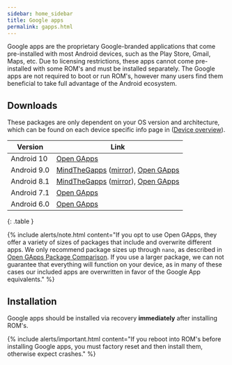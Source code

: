 ```yaml
---
sidebar: home_sidebar
title: Google apps
permalink: gapps.html
---
```

Google apps are the proprietary Google-branded applications that come pre-installed with most Android devices, such as the Play Store, Gmail, Maps, etc.
Due to licensing restrictions, these apps cannot come pre-installed with some ROM's and must be installed separately. The Google apps are not required to
boot or run ROM's, however many users find them beneficial to take full advantage of the Android ecosystem.

## Downloads

These packages are only dependent on your OS version and architecture, which can be found on each device specific info page in ([Device overview](devices.html)).

|Version                   |Link                                                   |
|--------------------------|-------------------------------------------------------|
|Android 10|[Open GApps](http://opengapps.org/?api=10&variant=nano)|
|Android 9.0|[MindTheGapps](http://downloads.codefi.re/jdcteam/javelinanddart/gapps) ([mirror](https://androidfilehost.com/?w=files&flid=170282)), [Open GApps](http://opengapps.org/?api=9.0&variant=nano)|
|Android 8.1|[MindTheGapps](http://downloads.codefi.re/jdcteam/javelinanddart/gapps) ([mirror](https://androidfilehost.com/?w=files&flid=170282)), [Open GApps](http://opengapps.org/?api=8.1&variant=nano)|
|Android 7.1|[Open GApps](http://opengapps.org/?api=7.1&variant=nano)|
|Android 6.0|[Open GApps](http://opengapps.org/?api=6.0&variant=nano)|
{: .table }

{% include alerts/note.html content="If you opt to use Open GApps, they offer a variety of sizes of packages that include and overwrite different apps. We only recommend package sizes up through `nano`, as described in [Open GApps Package Comparison](https://github.com/opengapps/opengapps/wiki/Package-Comparison). If you use a larger package, we can not guarantee that everything will function on your device, as in many of these cases our included apps are overwritten in favor of the Google App equivalents." %}

## Installation

Google apps should be installed via recovery **immediately** after installing ROM's. 

{% include alerts/important.html content="If you reboot into ROM's before installing Google apps, you must factory reset and then install them, otherwise expect crashes." %}
